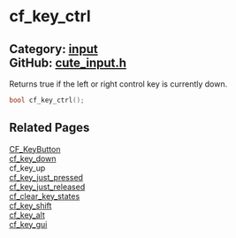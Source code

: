 [](../header.md ':include')

# cf_key_ctrl

Category: [input](/api_reference?id=input)  
GitHub: [cute_input.h](https://github.com/RandyGaul/cute_framework/blob/master/include/cute_input.h)  
---

Returns true if the left or right control key is currently down.

```cpp
bool cf_key_ctrl();
```

## Related Pages

[CF_KeyButton](/input/cf_keybutton.md)  
[cf_key_down](/input/cf_key_down.md)  
cf_key_up  
[cf_key_just_pressed](/input/cf_key_just_pressed.md)  
[cf_key_just_released](/input/cf_key_just_released.md)  
[cf_clear_key_states](/input/cf_clear_key_states.md)  
[cf_key_shift](/input/cf_key_shift.md)  
[cf_key_alt](/input/cf_key_alt.md)  
[cf_key_gui](/input/cf_key_gui.md)  
